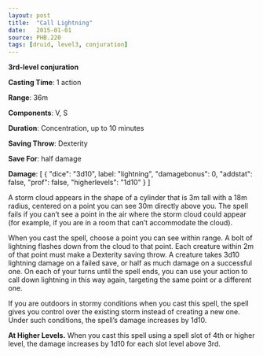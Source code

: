 ```yaml
---
layout: post
title:  "Call Lightning"
date:   2015-01-01
source: PHB.220
tags: [druid, level3, conjuration]
---
```


**3rd-level conjuration**

**Casting Time**: 1 action

**Range**: 36m

**Components**: V, S

**Duration**: Concentration, up to 10 minutes

**Saving Throw**: Dexterity

**Save For**: half damage

**Damage**: [ { "dice": "3d10", label: "lightning", "damagebonus": 0, "addstat": false, "prof": false, "higherlevels": "1d10" } ]

A storm cloud appears in the shape of a cylinder that is 3m tall with a 18m radius, centered on a point you can see 30m directly above you. The spell fails if you can’t see a point in the air where the storm cloud could appear (for example, if you are in a room that can’t accommodate the cloud).

When you cast the spell, choose a point you can see within range. A bolt of lightning flashes down from the cloud to that point. Each creature within 2m of that point must make a Dexterity saving throw. A creature takes 3d10 lightning damage on a failed save, or half as much damage on a successful one. On each of your turns until the spell ends, you can use your action to call down lightning in this way again, targeting the same point or a different one.

If you are outdoors in stormy conditions when you cast this spell, the spell gives you control over the existing storm instead of creating a new one. Under such conditions, the spell’s damage increases by 1d10.

**At Higher Levels.** When you cast this spell using a spell slot of 4th or higher level, the damage increases by 1d10 for each slot level above 3rd.
